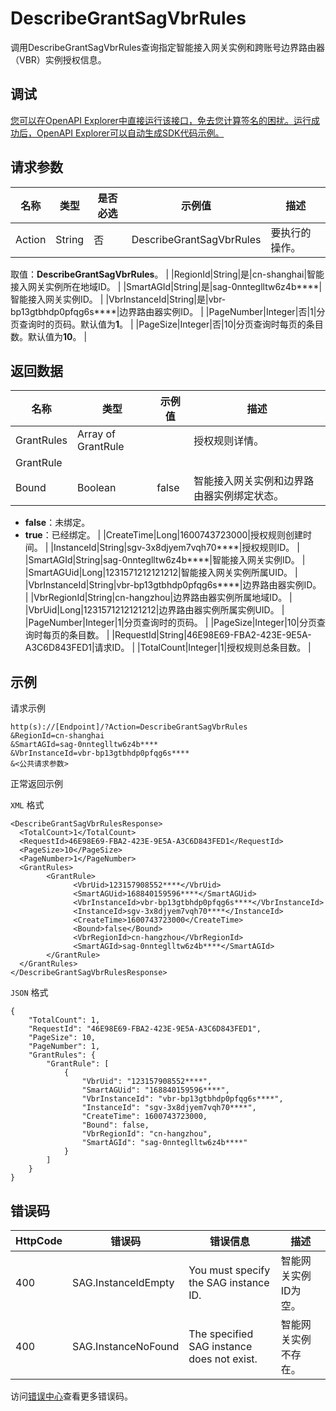 # DescribeGrantSagVbrRules

调用DescribeGrantSagVbrRules查询指定智能接入网关实例和跨账号边界路由器（VBR）实例授权信息。

## 调试

[您可以在OpenAPI Explorer中直接运行该接口，免去您计算签名的困扰。运行成功后，OpenAPI Explorer可以自动生成SDK代码示例。](https://api.aliyun.com/#product=Smartag&api=DescribeGrantSagVbrRules&type=RPC&version=2018-03-13)

## 请求参数

|名称|类型|是否必选|示例值|描述|
|--|--|----|---|--|
|Action|String|否|DescribeGrantSagVbrRules|要执行的操作。

 取值：**DescribeGrantSagVbrRules**。 |
|RegionId|String|是|cn-shanghai|智能接入网关实例所在地域ID。 |
|SmartAGId|String|是|sag-0nnteglltw6z4b\*\*\*\*|智能接入网关实例ID。 |
|VbrInstanceId|String|是|vbr-bp13gtbhdp0pfqg6s\*\*\*\*|边界路由器实例ID。 |
|PageNumber|Integer|否|1|分页查询时的页码。默认值为**1**。 |
|PageSize|Integer|否|10|分页查询时每页的条目数。默认值为**10**。 |

## 返回数据

|名称|类型|示例值|描述|
|--|--|---|--|
|GrantRules|Array of GrantRule| |授权规则详情。 |
|GrantRule| | | |
|Bound|Boolean|false|智能接入网关实例和边界路由器实例绑定状态。

 -   **false**：未绑定。
-   **true**：已经绑定。 |
|CreateTime|Long|1600743723000|授权规则创建时间。 |
|InstanceId|String|sgv-3x8djyem7vqh70\*\*\*\*|授权规则ID。 |
|SmartAGId|String|sag-0nnteglltw6z4b\*\*\*\*|智能接入网关实例ID。 |
|SmartAGUid|Long|1231571212121212|智能接入网关实例所属UID。 |
|VbrInstanceId|String|vbr-bp13gtbhdp0pfqg6s\*\*\*\*|边界路由器实例ID。 |
|VbrRegionId|String|cn-hangzhou|边界路由器实例所属地域ID。 |
|VbrUid|Long|1231571212121212|边界路由器实例所属实例UID。 |
|PageNumber|Integer|1|分页查询时的页码。 |
|PageSize|Integer|10|分页查询时每页的条目数。 |
|RequestId|String|46E98E69-FBA2-423E-9E5A-A3C6D843FED1|请求ID。 |
|TotalCount|Integer|1|授权规则总条目数。 |

## 示例

请求示例

```
http(s)://[Endpoint]/?Action=DescribeGrantSagVbrRules
&RegionId=cn-shanghai
&SmartAGId=sag-0nnteglltw6z4b****
&VbrInstanceId=vbr-bp13gtbhdp0pfqg6s****
&<公共请求参数>
```

正常返回示例

`XML` 格式

```
<DescribeGrantSagVbrRulesResponse>
  <TotalCount>1</TotalCount>
  <RequestId>46E98E69-FBA2-423E-9E5A-A3C6D843FED1</RequestId>
  <PageSize>10</PageSize>
  <PageNumber>1</PageNumber>
  <GrantRules>
        <GrantRule>
              <VbrUid>123157908552****</VbrUid>
              <SmartAGUid>168840159596****</SmartAGUid>
              <VbrInstanceId>vbr-bp13gtbhdp0pfqg6s****</VbrInstanceId>
              <InstanceId>sgv-3x8djyem7vqh70****</InstanceId>
              <CreateTime>1600743723000</CreateTime>
              <Bound>false</Bound>
              <VbrRegionId>cn-hangzhou</VbrRegionId>
              <SmartAGId>sag-0nnteglltw6z4b****</SmartAGId>
        </GrantRule>
  </GrantRules>
</DescribeGrantSagVbrRulesResponse>
```

`JSON` 格式

```
{
	"TotalCount": 1,
	"RequestId": "46E98E69-FBA2-423E-9E5A-A3C6D843FED1",
	"PageSize": 10,
	"PageNumber": 1,
	"GrantRules": {
		"GrantRule": [
			{
				"VbrUid": "123157908552****",
				"SmartAGUid": "168840159596****",
				"VbrInstanceId": "vbr-bp13gtbhdp0pfqg6s****",
				"InstanceId": "sgv-3x8djyem7vqh70****",
				"CreateTime": 1600743723000,
				"Bound": false,
				"VbrRegionId": "cn-hangzhou",
				"SmartAGId": "sag-0nnteglltw6z4b****"
			}
		]
	}
}
```

## 错误码

|HttpCode|错误码|错误信息|描述|
|--------|---|----|--|
|400|SAG.InstanceIdEmpty|You must specify the SAG instance ID.|智能网关实例ID为空。|
|400|SAG.InstanceNoFound|The specified SAG instance does not exist.|智能网关实例不存在。|

访问[错误中心](https://error-center.alibabacloud.com/status/product/Smartag)查看更多错误码。

